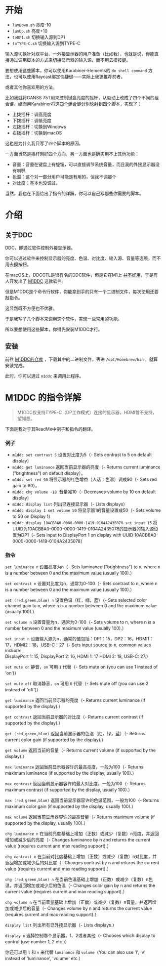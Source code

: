 # 开始

- `lumDown.sh` 亮度-10
- `lumUp.sh` 亮度+10
- `toDP1.sh` 切换输入源到DP1
- `toTYPE-C.sh` 切换输入源到TYPE-C

输入源切换针对双平台、一外接显示器的用户准备（比如我），也就是说，你能直接通过调用脚本的方式来切换显示器的输入源，而不用去摸按键。

要想使用这些脚本，你可以使用Karabiner-Elements的 `do shell command` 方法，也可以使用Raycast绑定快捷键——实际上我更推荐前者。

或者其他你喜欢用的方法。

比如我就将GANSS 75T用来控制键盘亮度的摇杆，从驱动上改成了四个不同的组合键，继而用Karabiner将这四个组合键分别映射到四个脚本，实现了：
- 上拨摇杆：调高亮度
- 下拨摇杆：调低亮度
- 左拨摇杆：切换到Windows
- 右拨摇杆：切换到macOS

这也是为什么我只写了四个脚本的原因。

一方面当然是摇杆刚好四个方向，另一方面也是确实用不上其他功能：
- 音量：音量在键盘上有旋钮，可以直接调节系统音量，而且我的外接显示器没有喇叭
- 色温：这个对一部分用户可能是有用的，但我不调那个
- 对比度：基本也没调过。

当然，我也在下面给出了指令的详解，你可以自己写那些你需要的脚本。

# 介绍

## 关于DDC

DDC，即通过软件控制外接显示器。

你可以通过软件来控制显示器的亮度、色温、对比度、输入源、音量等选项，而不用去摸按钮。

在macOS上，DDCCTL是很有名的DDC软件，但是它在M1上 [并不好用](https://github.com/kfix/ddcctl/issues/122)，于是有人开发出了 [M1DDC](https://github.com/waydabber/m1ddc) 这款软件。

但是M1DDC是个命令行软件，你能拿到手的只有一个二进制文件，每次使用还要敲指令。

这显然既不方便也不优雅。

于是我写了几个脚本来调用这个软件，实现一些常用的功能。

所以要想使用这些脚本，你得先安装M1DDC才行。

## 安装

前往 [M1DDC的仓库](https://github.com/waydabber/m1ddc) ，下载其中的二进制文件，丢进 `/opt/Homebrew/bin` ，就算安装完成。

此时，你可以通过 `m1ddc` 来调用此程序。



# M1DDC 的指令详解

> M1DDC仅支持TYPE-C（DP工作模式）连接的显示器，HDMI暂不支持，望知悉。

下面是我对于其ReadMe中例子和指令的翻译。

### 例子

- `m1ddc set contrast 5` 设置对比度为5（- Sets contrast to 5 on default display）
- `m1ddc get luminance` 返回当前显示器的亮度（- Returns current luminance ("brightness") on default display）。
- `m1ddc set red 90` 将显示器的红色增益（人话：色温）调成90（- Sets red gain to 90）。
- `m1ddc chg volume -10`  音量减10（- Decreases volume by 10 on default display）
- `m1ddc display list` 列出已连接显示器（- Lists displays）
- `m1ddc display 1 set volume 50` 将显示器1的音量设置成50（- Sets volume to 50 on Display 1）
- `m1ddc display 10ACB8A0-0000-0000-1419-0104A2435078 set input 15` 将UUID为10ACB8A0-0000-0000-1419-0104A2435078的显示器的输入源设置为DP1（- Sets input to DisplayPort 1 on display with UUID 10ACB8A0-0000-0000-1419-0104A2435078）

### 指令

`set luminance n` 设置亮度为n（- Sets luminance ("brightness") to n, where n is a number between 0 and the maximum value (usually 100).）

`set contrast n` 设置对比度为n，通常为0-100（- Sets contrast to n, where n is a number between 0 and the maximum value (usually 100).）

`set (red,green,blue) n` 设置色温（红，绿，蓝）（- Sets selected color channel gain to n, where n is a number between 0 and the maximum value (usually 100).）

`set volume n` 设置音量为n，通常为0-100（- Sets volume to n, where n is a number between 0 and the maximum value (usually 100).）

`set input n` 设置输入源为n，通常的值包括：DP1：15，DP2：16，HDMI1：17，HDMI2：18，USB-C：27（- Sets input source to n, common values include:  
DisplayPort 1: 15, DisplayPort 2: 16, HDMI 1: 17 HDMI 2: 18, USB-C: 27.）

`set mute on` 静音，`on` 可用 `1` 代替（- Sets mute on (you can use 1 instead of 'on')）

`set mute off` 取消静音，`on` 可用 `0` 代替（- Sets mute off (you can use 2 instead of 'off')）

`get luminance` 返回当前显示器的亮度（- Returns current luminance (if supported by the display).）

`get contrast` 返回当前显示器的对比度（- Returns current contrast (if supported by the display).）

`get (red,green,blue)` 返回当前显示器的色温（红，绿，蓝）（- Returns current color gain (if supported by the display).）

`get volume` 返回当前的音量（- Returns current volume (if supported by the display).）

`max luminance` 返回当前显示器容许的最高亮度，一般为100（- Returns maximum luminance (if supported by the display, usually 100).）

`max contrast` 返回当前显示器容许的最大对比度，一般为100（- Returns maximum contrast (if supported by the display, usually 100).）

`max (red,green,blue)` 返回当前显示器容许的色温范围，一般为100（- Returns maximum color gain (if supported by the display, usually 100).）

`max volume` 返回当前显示器容许的最高音量（- Returns maximum volume (if supported by the display, usually 100).）

`chg luminance n` 在当前亮度基础上增加（正数）或减少（复数）n亮度，并返回增加或减少后的亮度（- Changes luminance by n and returns the current value (requires current and max reading support).）

`chg contrast n` 在当前对比度基础上增加（正数）或减少（复数）n对比度，并返回增加或减少后的对比度（- Changes contrast by n and returns the current value (requires current and max reading support).）

`chg (red,green,blue) n` 在当前色温基础上增加（正数）或减少（复数）n色温，并返回增加或减少后的色温（- Changes color gain by n and returns the current value (requires current and max reading support).）

`chg volume n` 在当前音量基础上增加（正数）或减少（复数）n音量，并返回增加或减少后的音量（- Changes volume by n and returns the current value (requires current and max reading support).）

`display list` 列出所有已外接显示器（- Lists displays.）

`display n` 选择控制哪个显示器，1、2或者其他（- Chooses which display to control (use number 1, 2 etc.)）

你还可以用 `l` 和 `v` 来代替 `luminance` 和 `volume`（You can also use 'l', 'v' instead of 'luminance', 'volume' etc.）


